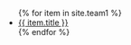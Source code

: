 
<ul>
  {% for item in site.team1 %}
    <li><a href="{{ item.url }}">{{ item.title }}</a></li>
  {% endfor %}
</ul>
